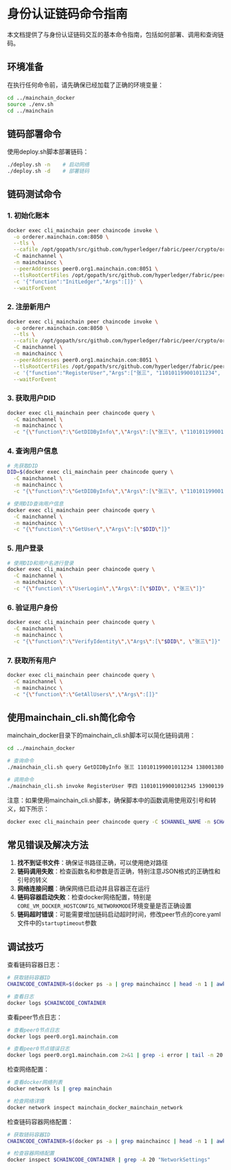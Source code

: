 # 身份认证链码命令指南

本文档提供了与身份认证链码交互的基本命令指南，包括如何部署、调用和查询链码。

## 环境准备

在执行任何命令前，请先确保已经加载了正确的环境变量：

```bash
cd ../mainchain_docker
source ./env.sh
cd ../mainchain
```

## 链码部署命令

使用deploy.sh脚本部署链码：

```bash
./deploy.sh -n    # 启动网络
./deploy.sh -d    # 部署链码
```

## 链码测试命令

### 1. 初始化账本

```bash
docker exec cli_mainchain peer chaincode invoke \
  -o orderer.mainchain.com:8050 \
  --tls \
  --cafile /opt/gopath/src/github.com/hyperledger/fabric/peer/crypto/ordererOrganizations/mainchain.com/orderers/orderer.mainchain.com/msp/tlscacerts/tlsca.mainchain.com-cert.pem \
  -C mainchannel \
  -n mainchaincc \
  --peerAddresses peer0.org1.mainchain.com:8051 \
  --tlsRootCertFiles /opt/gopath/src/github.com/hyperledger/fabric/peer/crypto/peerOrganizations/org1.mainchain.com/peers/peer0.org1.mainchain.com/tls/ca.crt \
  -c '{"function":"InitLedger","Args":[]}' \
  --waitForEvent
```

### 2. 注册新用户

```bash
docker exec cli_mainchain peer chaincode invoke \
  -o orderer.mainchain.com:8050 \
  --tls \
  --cafile /opt/gopath/src/github.com/hyperledger/fabric/peer/crypto/ordererOrganizations/mainchain.com/orderers/orderer.mainchain.com/msp/tlscacerts/tlsca.mainchain.com-cert.pem \
  -C mainchannel \
  -n mainchaincc \
  --peerAddresses peer0.org1.mainchain.com:8051 \
  --tlsRootCertFiles /opt/gopath/src/github.com/hyperledger/fabric/peer/crypto/peerOrganizations/org1.mainchain.com/peers/peer0.org1.mainchain.com/tls/ca.crt \
  -c '{"function":"RegisterUser","Args":["张三", "110101199001011234", "13800138000", "京A12345"]}' \
  --waitForEvent
```

### 3. 获取用户DID

```bash
docker exec cli_mainchain peer chaincode query \
  -C mainchannel \
  -n mainchaincc \
  -c "{\"function\":\"GetDIDByInfo\",\"Args\":[\"张三\", \"110101199001011234\", \"13800138000\", \"京A12345\"]}"
```

### 4. 查询用户信息

```bash
# 先获取DID
DID=$(docker exec cli_mainchain peer chaincode query \
  -C mainchannel \
  -n mainchaincc \
  -c "{\"function\":\"GetDIDByInfo\",\"Args\":[\"张三\", \"110101199001011234\", \"13800138000\", \"京A12345\"]}" 2>/dev/null)

# 使用DID查询用户信息
docker exec cli_mainchain peer chaincode query \
  -C mainchannel \
  -n mainchaincc \
  -c "{\"function\":\"GetUser\",\"Args\":[\"$DID\"]}"
```

### 5. 用户登录

```bash
# 使用DID和用户名进行登录
docker exec cli_mainchain peer chaincode query \
  -C mainchannel \
  -n mainchaincc \
  -c "{\"function\":\"UserLogin\",\"Args\":[\"$DID\", \"张三\"]}"
```

### 6. 验证用户身份

```bash
docker exec cli_mainchain peer chaincode query \
  -C mainchannel \
  -n mainchaincc \
  -c "{\"function\":\"VerifyIdentity\",\"Args\":[\"$DID\", \"张三\"]}"
```

### 7. 获取所有用户

```bash
docker exec cli_mainchain peer chaincode query \
  -C mainchannel \
  -n mainchaincc \
  -c "{\"function\":\"GetAllUsers\",\"Args\":[]}"
```

## 使用mainchain_cli.sh简化命令

mainchain_docker目录下的mainchain_cli.sh脚本可以简化链码调用：

```bash
cd ../mainchain_docker

# 查询命令
./mainchain_cli.sh query GetDIDByInfo 张三 110101199001011234 13800138000 京A12345

# 调用命令
./mainchain_cli.sh invoke RegisterUser 李四 110101199001012345 13900139000 京B12345
```

注意：如果使用mainchain_cli.sh脚本，确保脚本中的函数调用使用双引号和转义，如下所示：
```bash
docker exec cli_mainchain peer chaincode query -C $CHANNEL_NAME -n $CHAINCODE_NAME -c "{\"function\":\"$FUNC_NAME\",\"Args\":$ARGS}"
```

## 常见错误及解决方法

1. **找不到证书文件**：确保证书路径正确，可以使用绝对路径
2. **链码调用失败**：检查函数名和参数是否正确，特别注意JSON格式的正确性和引号的转义
3. **网络连接问题**：确保网络已启动并且容器正在运行
4. **链码容器启动失败**：检查docker网络配置，特别是`CORE_VM_DOCKER_HOSTCONFIG_NETWORKMODE`环境变量是否正确设置
5. **链码超时错误**：可能需要增加链码启动超时时间，修改peer节点的core.yaml文件中的`startuptimeout`参数

## 调试技巧

查看链码容器日志：

```bash
# 获取链码容器ID
CHAINCODE_CONTAINER=$(docker ps -a | grep mainchaincc | head -n 1 | awk '{print $1}')

# 查看日志
docker logs $CHAINCODE_CONTAINER
```

查看peer节点日志：

```bash
# 查看peer0节点日志
docker logs peer0.org1.mainchain.com

# 查看peer0节点错误日志
docker logs peer0.org1.mainchain.com 2>&1 | grep -i error | tail -n 20
```

检查网络配置：

```bash
# 查看docker网络列表
docker network ls | grep mainchain

# 检查网络详情
docker network inspect mainchain_docker_mainchain_network
```

检查链码容器网络配置：

```bash
# 获取链码容器ID
CHAINCODE_CONTAINER=$(docker ps -a | grep mainchaincc | head -n 1 | awk '{print $1}')

# 检查容器网络配置
docker inspect $CHAINCODE_CONTAINER | grep -A 20 "NetworkSettings"
```


